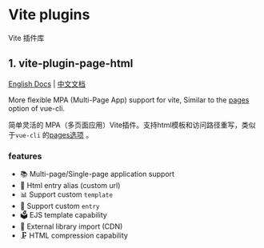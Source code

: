 # Vite plugins

Vite 插件库



## 1. vite-plugin-page-html

[English Docs](./packages/page-html/README.md) | [中文文档](./packages/page-html/README.zh_CN.md)

More flexible MPA (Multi-Page App) support for vite, Similar to the [pages](https://cli.vuejs.org/config/#pages) option of vue-cli.

简单灵活的 MPA（多页面应用）Vite插件。支持html模板和访问路径重写，类似于`vue-cli` 的[pages选项](https://cli.vuejs.org/en/config/#pages) 。

### features

* 📚 Multi-page/Single-page application support
* 📡 Html entry alias (custom url)
* 📊 Support custom `template`
* 🔑 Support custom `entry`
* 🗳 EJS template capability
* 🔗 External library import (CDN)
* 🗜 HTML compression capability
